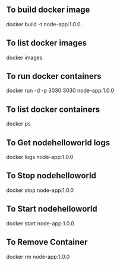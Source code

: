 ## To build docker image
docker build -t node-app:1.0.0 .

## To list docker images
docker images

## To run docker containers
docker run -d -p 3030:3030 node-app:1.0.0

## To list docker containers
docker ps

## To Get nodehelloworld logs
docker logs node-app:1.0.0

## To Stop nodehelloworld
docker stop node-app:1.0.0

## To Start nodehelloworld
docker start node-app:1.0.0

## To Remove Container
docker rm node-app:1.0.0

